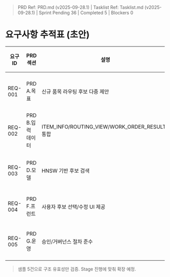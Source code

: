 ﻿> PRD Ref: PRD.md (v2025-09-28.1) | Tasklist Ref: Tasklist.md (v2025-09-28.1) | Sprint Pending 36 | Completed 5 | Blockers 0

# 요구사항 추적표 (초안)

| 요구 ID | PRD 섹션 | 설명 | 연관 태스크(Stage/Detail) | 전달물/산출물 | 테스트/검증 | 상태 |
| --- | --- | --- | --- | --- | --- | --- |
| REQ-001 | PRD A.목표 | 신규 품목 라우팅 후보 다중 제안 | Stage 3 - Predictor API 설계/구현 | `docs/predictor_service_plan.md` | Stage 3 벤치마크 계획 | 진행 예정 |
| REQ-002 | PRD B.입력 데이터 | ITEM_INFO/ROUTING_VIEW/WORK_ORDER_RESULTS 통합 | Stage 1 - 데이터 파이프라인 설계 | `docs/data_pipeline_spec.md` | 샘플 스냅샷 테스트 계획 | 진행 예정 |
| REQ-003 | PRD D.모델 | HNSW 기반 후보 검색 | Stage 2 - Trainer 파이프라인 | `docs/trainer_service_plan.md` | 재현성/성능 테스트 계획 | 진행 예정 |
| REQ-004 | PRD F.프런트 | 사용자 후보 선택/수정 UI 제공 | Stage 4 - 프런트엔드 | (작성 예정) | 사용성 테스트 계획 | 대기 |
| REQ-005 | PRD G.운영 | 승인/거버넌스 절차 준수 | Stage 0 - 거버넌스 | `docs/code_governance_plan.md` | 템플릿 Dry-run 결과 | 완료 |

> 샘플 5건으로 구조 유효성만 검증. Stage 진행에 맞춰 확장 예정.

